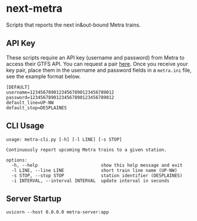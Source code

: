 # next-metra

Scripts that reports the next in&amp;out-bound Metra trains.

## API Key

These scripts require an API key (username and password) from Metra to access their GTFS API.
You can request a pair [here](https://metra.com/developers).
Once you receive your key pair, place them in the username and password fields in a `metra.ini` file, see the example format below.
```
[DEFAULT]
username=12345678901234567890123456789012
password=12345678901234567890123456789012
default_line=UP-NW
default_stop=DESPLAINES
```

## CLI Usage

```
usage: metra-cli.py [-h] [-l LINE] [-s STOP]

Continuously report upcoming Metra trains to a given station.

options:
  -h, --help                        show this help message and exit
  -l LINE, --line LINE              short train line name (UP-NW)
  -s STOP, --stop STOP              station identifier (DESPLAINES)
  -i INTERVAL, --interval INTERVAL  update interval in seconds
```

## Server Startup
```
uvicorn --host 0.0.0.0 metra-server:app
```